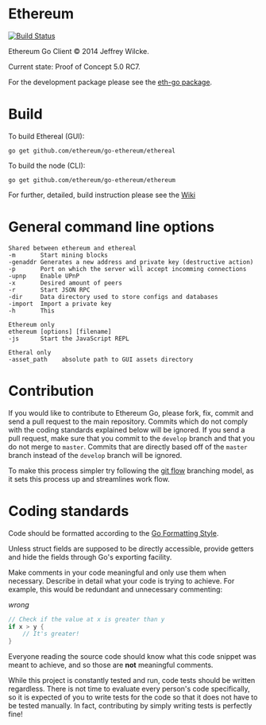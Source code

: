 Ethereum
========

[![Build Status](https://travis-ci.org/ethereum/go-ethereum.png?branch=master)](https://travis-ci.org/ethereum/go-ethereum)

Ethereum Go Client © 2014 Jeffrey Wilcke.

Current state: Proof of Concept 5.0 RC7.

For the development package please see the [eth-go package](https://github.com/ethereum/eth-go).

Build
=======

To build Ethereal (GUI):

`go get github.com/ethereum/go-ethereum/ethereal`

To build the node (CLI):

`go get github.com/ethereum/go-ethereum/ethereum`

For further, detailed, build instruction please see the [Wiki](https://github.com/ethereum/go-ethereum/wiki/Building-Ethereum(Go))

General command line options
====================

```
Shared between ethereum and ethereal
-m       Start mining blocks
-genaddr Generates a new address and private key (destructive action)
-p       Port on which the server will accept incomming connections
-upnp    Enable UPnP
-x       Desired amount of peers
-r       Start JSON RPC
-dir     Data directory used to store configs and databases
-import  Import a private key
-h       This

Ethereum only
ethereum [options] [filename]
-js      Start the JavaScript REPL

Etheral only
-asset_path    absolute path to GUI assets directory
```

Contribution
============

If you would like to contribute to Ethereum Go, please fork, fix, commit and
send a pull request to the main repository. Commits which do not comply with the coding standards explained below
will be ignored. If you send a pull request, make sure that you
commit to the `develop` branch and that you do not merge to `master`.
Commits that are directly based off of the `master` branch instead of the `develop` branch will be ignored.

To make this process simpler try following the [git flow](http://nvie.com/posts/a-successful-git-branching-model/) branching model, as it sets this process up and streamlines work flow.

Coding standards
================

Code should be formatted according to the [Go Formatting
Style](http://golang.org/doc/effective_go.html#formatting).

Unless struct fields are supposed to be directly accessible, provide
getters and hide the fields through Go's exporting facility.

Make comments in your code meaningful and only use them when necessary. Describe in detail what your code is trying to achieve. For example, this would be redundant and unnecessary commenting:

*wrong*

```go
// Check if the value at x is greater than y
if x > y {
    // It's greater!
}
```

Everyone reading the source code should know what this code snippet was meant to achieve, and so those are **not** meaningful comments.

While this project is constantly tested and run, code tests should be written regardless. There is not time to evaluate every person's code specifically, so it is expected of you to write tests for the code so that it does not have to be tested manually. In fact, contributing by simply writing tests is perfectly fine!

